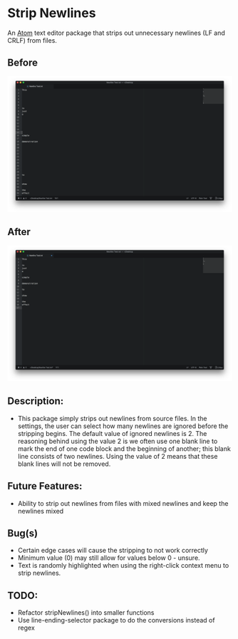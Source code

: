 # Strip Newlines
An [Atom](https://atom.io) text editor package that strips out unnecessary newlines (LF and CRLF) from files.

## Before
![alt tag](https://raw.githubusercontent.com/JosephTLyons/Strip-Newlines/master/Screenshots/Before.png)

## After
![alt tag](https://raw.githubusercontent.com/JosephTLyons/Strip-Newlines/master/Screenshots/After.png)

## Description:

* This package simply strips out newlines from source files.  In the settings, the user can select how many newlines are ignored before the stripping begins.  The default value of ignored newlines is 2.  The reasoning behind using the value 2 is we often use one blank line to mark the end of one code block and the beginning of another; this blank line consists of two newlines.  Using the value of 2 means that these blank lines will not be removed.

## Future Features:

* Ability to strip out newlines from files with mixed newlines and keep the newlines mixed

## Bug(s)

* Certain edge cases will cause the stripping to not work correctly
* Minimum value (0) may still allow for values below 0 - unsure.
* Text is randomly highlighted when using the right-click context menu to strip newlines.

## TODO:

* Refactor stripNewlines() into smaller functions
* Use line-ending-selector package to do the conversions instead of regex
